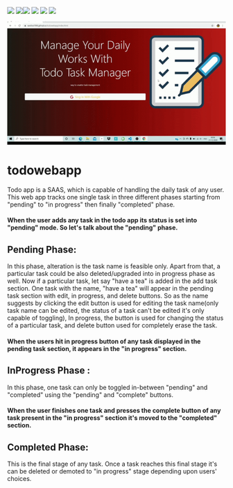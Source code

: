 <img src=https://img.shields.io/badge/build%20with-JavaScript-yellow> <img src="https://img.shields.io/badge/-HTML5-orange"><img src="https://img.shields.io/badge/-Bootstrap5-blueviolet"> <img src="https://img.shields.io/badge/Firebase-yellow"> <img src="https://img.shields.io/badge/deployed%20in-GitHub-blue"> <img src="https://img.shields.io/badge/domain-Web%20Development-green.svg">


![Screenshot](webappview.gif)


# todowebapp
Todo app is a SAAS, which is capable of handling the daily task of any user. This web app tracks one single task in three different phases starting from "pending" to "in progress" then finally "completed" phase.





#### When the user adds any task in the todo app its status is set into "pending" mode. So let's talk about the "pending" phase.

## Pending Phase:

In this phase, alteration is the task name is feasible only. Apart from that, a particular task could be also deleted/upgraded into in progress phase as well. 
Now if a particular task, let say "have a tea" is added in the add task section. One task with the name, "have a tea" will appear in the pending task section with edit, in progress, and delete buttons. So as the name suggests by clicking the edit button is used for editing the task name(only task name can be edited, the status of a task can't be edited it's only capable of toggling), In progress, the button is used for changing the status of a particular task, and delete button used for completely erase the task. 


#### When the users hit in progress button of any task displayed in the pending task section, it appears in the "in progress" section.

## InProgress Phase :

In this phase, one task can only be toggled in-between "pending" and "completed" using the "pending" and "complete" buttons.

#### When the user finishes one task and presses the complete button of any task present in the "in progress" section it's moved to the "completed" section.

## Completed Phase:

This is the final stage of any task. Once a task reaches this final stage it's can be deleted or demoted to "in progress" stage depending upon users' choices.

